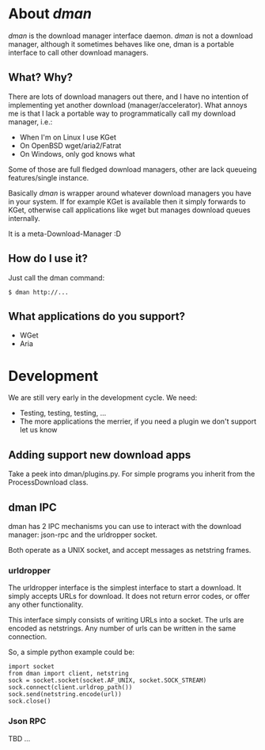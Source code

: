 
# About *dman*

_dman_ is the download manager interface daemon. _dman_
is not a download manager, although it sometimes behaves like one,
dman is a portable interface to call other download managers.

## What? Why?

There are lots of download managers out there, and I have no intention of
implementing yet another download (manager/accelerator).
What annoys me is that I lack a portable way to programmatically call
my download manager, i.e.:

* When I'm on Linux I use KGet
* On OpenBSD wget/aria2/Fatrat
* On Windows, only god knows what

Some of those are full fledged download managers, other are lack queueing
features/single instance.

Basically _dman_ is wrapper around whatever download managers you have in
your system. If for example KGet is available then it simply forwards to
KGet, otherwise call applications like wget but manages download queues
internally.

It is a meta-Download-Manager :D


## How do I use it?

Just call the dman command:

    $ dman http://...

## What applications do you support?

* WGet
* Aria


# Development

We are still very early in the development cycle. We need:

* Testing, testing, testing, ...
* The more applications the merrier, if you need a plugin we
  don't support let us know


## Adding support new download apps

Take a peek into dman/plugins.py. For simple programs you
inherit from the ProcessDownload class.

## dman IPC

dman has 2 IPC mechanisms you can use to interact with the
download manager: json-rpc and the urldropper socket.

Both operate as a UNIX socket, and accept messages as netstring
frames.

### urldropper

The urldropper interface is the simplest interface to start a download.
It simply accepts URLs for download.
It does not return error codes, or offer any other functionality.

This interface simply consists of writing URLs into a socket.
The urls are encoded as netstrings.
Any number of urls can be written in the same connection.

So, a simple python example could be:

    import socket
    from dman import client, netstring
    sock = socket.socket(socket.AF_UNIX, socket.SOCK_STREAM)
    sock.connect(client.urldrop_path())
    sock.send(netstring.encode(url))
    sock.close()


### Json RPC

TBD ...
